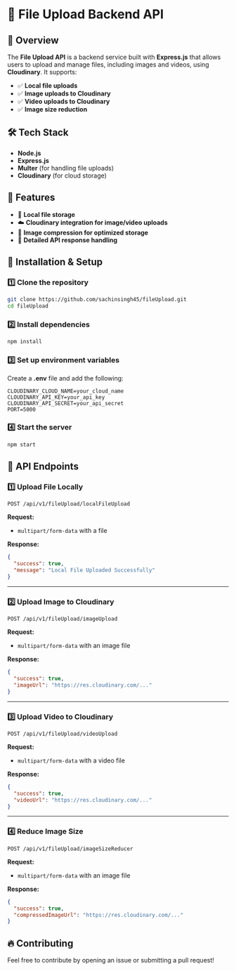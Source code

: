 # 📁 File Upload Backend API

## 🚀 Overview
The **File Upload API** is a backend service built with **Express.js** that allows users to upload and manage files, including images and videos, using **Cloudinary**. It supports:

- ✅ **Local file uploads**
- ✅ **Image uploads to Cloudinary**
- ✅ **Video uploads to Cloudinary**
- ✅ **Image size reduction**

## 🛠️ Tech Stack
- **Node.js**
- **Express.js**
- **Multer** (for handling file uploads)
- **Cloudinary** (for cloud storage)

## 📌 Features
- 📂 **Local file storage**
- ☁️ **Cloudinary integration for image/video uploads**
- 🔄 **Image compression for optimized storage**
- 📜 **Detailed API response handling**

## 🔧 Installation & Setup

### 1️⃣ Clone the repository
```sh
git clone https://github.com/sachinsingh45/fileUpload.git
cd fileUpload
```

### 2️⃣ Install dependencies
```sh
npm install
```

### 3️⃣ Set up environment variables
Create a **.env** file and add the following:
```env
CLOUDINARY_CLOUD_NAME=your_cloud_name
CLOUDINARY_API_KEY=your_api_key
CLOUDINARY_API_SECRET=your_api_secret
PORT=5000
```

### 4️⃣ Start the server
```sh
npm start
```

## 📡 API Endpoints

### 1️⃣ **Upload File Locally**
```http
POST /api/v1/fileUpload/localFileUpload
```
**Request:**
- `multipart/form-data` with a file

**Response:**
```json
{
  "success": true,
  "message": "Local File Uploaded Successfully"
}
```

---
### 2️⃣ **Upload Image to Cloudinary**
```http
POST /api/v1/fileUpload/imageUpload
```
**Request:**
- `multipart/form-data` with an image file

**Response:**
```json
{
  "success": true,
  "imageUrl": "https://res.cloudinary.com/..."
}
```

---
### 3️⃣ **Upload Video to Cloudinary**
```http
POST /api/v1/fileUpload/videoUpload
```
**Request:**
- `multipart/form-data` with a video file

**Response:**
```json
{
  "success": true,
  "videoUrl": "https://res.cloudinary.com/..."
}
```

---
### 4️⃣ **Reduce Image Size**
```http
POST /api/v1/fileUpload/imageSizeReducer
```
**Request:**
- `multipart/form-data` with an image file

**Response:**
```json
{
  "success": true,
  "compressedImageUrl": "https://res.cloudinary.com/..."
}
```

## 🔥 Contributing
Feel free to contribute by opening an issue or submitting a pull request!
